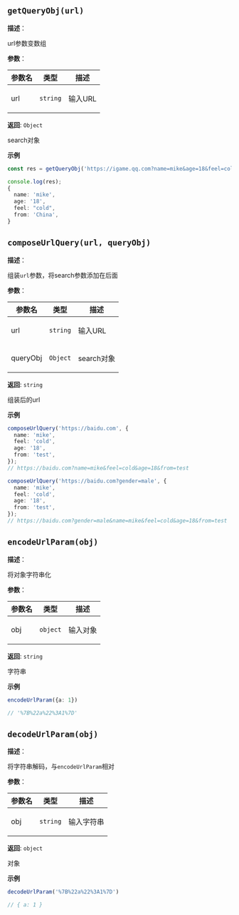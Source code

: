 
## `getQueryObj(url)` 


**描述**：<p>url参数变数组</p>

**参数**：


| 参数名 | 类型 | 描述 |
| --- | --- | --- |
| url | <code>string</code> | <p>输入URL</p> |

**返回**: <code>Object</code><br>

<p>search对象</p>

**示例**

```typescript
const res = getQueryObj('https://igame.qq.com?name=mike&age=18&feel=cold&from=China');

console.log(res);
{
  name: 'mike',
  age: '18',
  feel: "cold",
  from: 'China',
}
```
<a name="composeUrlQuery"></a>

## `composeUrlQuery(url, queryObj)` 


**描述**：<p>组装<code>url</code>参数，将search参数添加在后面</p>

**参数**：


| 参数名 | 类型 | 描述 |
| --- | --- | --- |
| url | <code>string</code> | <p>输入URL</p> |
| queryObj | <code>Object</code> | <p>search对象</p> |

**返回**: <code>string</code><br>

<p>组装后的url</p>

**示例**

```typescript
composeUrlQuery('https://baidu.com', {
  name: 'mike',
  feel: 'cold',
  age: '18',
  from: 'test',
});
// https://baidu.com?name=mike&feel=cold&age=18&from=test

composeUrlQuery('https://baidu.com?gender=male', {
  name: 'mike',
  feel: 'cold',
  age: '18',
  from: 'test',
});
// https://baidu.com?gender=male&name=mike&feel=cold&age=18&from=test
```
<a name="encodeUrlParam"></a>

## `encodeUrlParam(obj)` 


**描述**：<p>将对象字符串化</p>

**参数**：


| 参数名 | 类型 | 描述 |
| --- | --- | --- |
| obj | <code>object</code> | <p>输入对象</p> |

**返回**: <code>string</code><br>

<p>字符串</p>

**示例**

```typescript
encodeUrlParam({a: 1})

// '%7B%22a%22%3A1%7D'
```
<a name="decodeUrlParam"></a>

## `decodeUrlParam(obj)` 


**描述**：<p>将字符串解码，与<code>encodeUrlParam</code>相对</p>

**参数**：


| 参数名 | 类型 | 描述 |
| --- | --- | --- |
| obj | <code>string</code> | <p>输入字符串</p> |

**返回**: <code>object</code><br>

<p>对象</p>

**示例**

```typescript
decodeUrlParam('%7B%22a%22%3A1%7D')

// { a: 1 }
```
